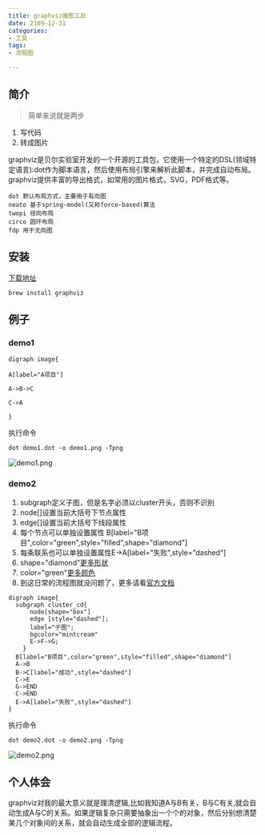 ```yaml
---
title: graphviz画图工具
date: 2109-12-31
categories:
- 工具
tags:
- 流程图

---
```


## 简介

> 简单来说就是两步
 1. 写代码
 2. 转成图片
<!--more-->
graphviz是贝尔实验室开发的一个开源的工具包，它使用一个特定的DSL(领域特定语言):dot作为脚本语言，然后使用布局引擎来解析此脚本，并完成自动布局。graphviz提供丰富的导出格式，如常用的图片格式，SVG，PDF格式等。

```
dot 默认布局方式，主要用于有向图
neato 基于spring-model(又称force-based)算法
twopi 径向布局
circo 圆环布局
fdp 用于无向图
```





## 安装

[下载地址](http://www.graphviz.org/download/)

```
brew install graphviz

```

## 例子

### demo1
```
digraph image{

A[label="A项目"]

A->B->C

C->A

}

```
执行命令
```
dot demo1.dot -o demo1.png -Tpng
```
![demo1.png](https://jecy.xyz/web/images/demo1.png)

### demo2

1. subgraph定义子图，但是名字必须以cluster开头，否则不识别
2. node[]设置当前大括号下节点属性
3. edge[]设置当前大括号下线段属性
4. 每个节点可以单独设置属性   B[label="B项目",color="green",style="filled",shape="diamond"]
5. 每条联系也可以单独设置属性E->A[label="失败",style="dashed"]
6. shape="diamond"[更多形状](https://graphviz.gitlab.io/_pages/doc/info/shapes.html)
7. color="green"[更多颜色](https://graphviz.gitlab.io/_pages/doc/info/colors.html)
8. 到这日常的流程图就没问题了，更多请看[官方文档](http://www.graphviz.org/documentation/)
```
digraph image{
  subgraph cluster_cd{
      node[shape="box"]
      edge [style="dashed"];
      label="子图";
      bgcolor="mintcream"
      E->F->G;
    }
  B[label="B项目",color="green",style="filled",shape="diamond"]
  A->B
  B->C[label="成功",style="dashed"]
  C->E
  G->END
  C->END
  E->A[label="失败",style="dashed"]
}

```
执行命令
```
dot demo2.dot -o demo2.png -Tpng
```
![demo2.png](https://jecy.xyz/web/images/demo2.png)


## 个人体会

graphviz对我的最大意义就是理清逻辑,比如我知道A与B有关，B与C有关,就会自动生成A与C的关系。如果逻辑复杂只需要抽象出一个个的对象，然后分别想清楚某几个对象间的关系，就会自动生成全部的逻辑流程。